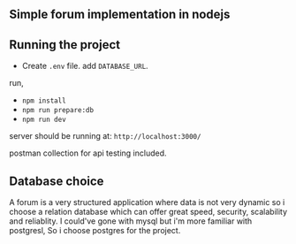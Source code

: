 ## Simple forum implementation in nodejs


## Running the project
* Create `.env` file. add `DATABASE_URL`.

run, 
- `npm install`
- `npm run prepare:db`
- `npm run dev`

server should be running at: `http://localhost:3000/`

postman collection for api testing included. 

## Database choice

A forum is a very structured application where data is not very dynamic so i choose a relation database which can offer great speed, security, scalability and reliablity. I could've gone with mysql but i'm more familiar with postgresl, So i choose postgres for the project.